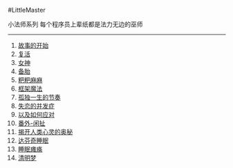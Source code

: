 #LittleMaster

小法师系列
每个程序员上辈纸都是法力无边的巫师

---

1. [故事的开始](https://github.com/Artwalk/LittleMaster/blob/master/Contents/01.md)
1. [复活](https://github.com/Artwalk/LittleMaster/blob/master/Contents/02.md)
1. [女神](https://github.com/Artwalk/LittleMaster/blob/master/Contents/03.md)
1. [备胎](https://github.com/Artwalk/LittleMaster/blob/master/Contents/04.md)
1. [粑粑麻麻](https://github.com/Artwalk/LittleMaster/blob/master/Contents/05.md)
1. [框架魔法](https://github.com/Artwalk/LittleMaster/blob/master/Contents/06.md)
1. [孤独一生的节奏](https://github.com/Artwalk/LittleMaster/blob/master/Contents/07.md)
1. [失恋的并发症](https://github.com/Artwalk/LittleMaster/blob/master/Contents/08.md)
1. [以及如何应对](https://github.com/Artwalk/LittleMaster/blob/master/Contents/09.md)
1. [番外-闲扯](https://github.com/Artwalk/LittleMaster/blob/master/Contents/10.md)
1. [揭开人类心灵的奥秘](https://github.com/Artwalk/LittleMaster/blob/master/Contents/11.md)
1. [达芬奇睡眠](https://github.com/Artwalk/LittleMaster/blob/master/Contents/12.md)
1. [睡眠瘫痪](https://github.com/Artwalk/LittleMaster/blob/master/Contents/13.md)
1. [清明梦](https://github.com/Artwalk/LittleMaster/blob/master/Contents/14.md)
